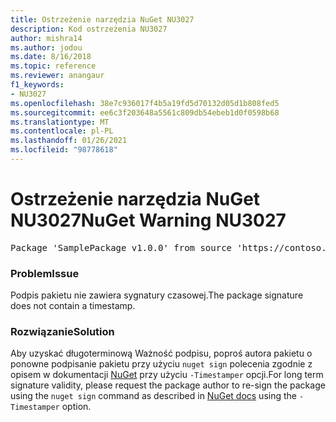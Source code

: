 ```yaml
---
title: Ostrzeżenie narzędzia NuGet NU3027
description: Kod ostrzeżenia NU3027
author: mishra14
ms.author: jodou
ms.date: 8/16/2018
ms.topic: reference
ms.reviewer: anangaur
f1_keywords:
- NU3027
ms.openlocfilehash: 38e7c936017f4b5a19fd5d70132d05d1b808fed5
ms.sourcegitcommit: ee6c3f203648a5561c809db54ebeb1d0f0598b68
ms.translationtype: MT
ms.contentlocale: pl-PL
ms.lasthandoff: 01/26/2021
ms.locfileid: "98778618"
---
```

# <a name="nuget-warning-nu3027"></a><span data-ttu-id="4d4a7-103">Ostrzeżenie narzędzia NuGet NU3027</span><span class="sxs-lookup"><span data-stu-id="4d4a7-103">NuGet Warning NU3027</span></span>

<pre>Package 'SamplePackage v1.0.0' from source 'https://contoso.com/index.json': The signature should be timestamped to enable long-term signature validity after the certificate has expired.</pre>

### <a name="issue"></a><span data-ttu-id="4d4a7-104">Problem</span><span class="sxs-lookup"><span data-stu-id="4d4a7-104">Issue</span></span>

<span data-ttu-id="4d4a7-105">Podpis pakietu nie zawiera sygnatury czasowej.</span><span class="sxs-lookup"><span data-stu-id="4d4a7-105">The package signature does not contain a timestamp.</span></span>


### <a name="solution"></a><span data-ttu-id="4d4a7-106">Rozwiązanie</span><span class="sxs-lookup"><span data-stu-id="4d4a7-106">Solution</span></span>

<span data-ttu-id="4d4a7-107">Aby uzyskać długoterminową Ważność podpisu, poproś autora pakietu o ponowne podpisanie pakietu przy użyciu `nuget sign` polecenia zgodnie z opisem w dokumentacji [NuGet](../../create-packages/sign-a-package.md) przy użyciu `-Timestamper` opcji.</span><span class="sxs-lookup"><span data-stu-id="4d4a7-107">For long term signature validity, please request the package author to re-sign the package using the `nuget sign` command as described in [NuGet docs](../../create-packages/sign-a-package.md) using the `-Timestamper` option.</span></span>
